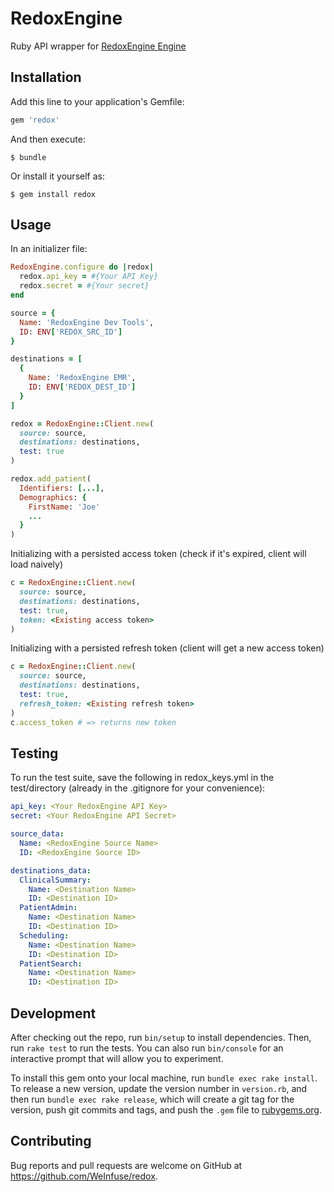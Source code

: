# RedoxEngine
Ruby API wrapper for [RedoxEngine Engine](https://www.redoxengine.com)

## Installation

Add this line to your application's Gemfile:

```ruby
gem 'redox'
```

And then execute:

    $ bundle

Or install it yourself as:

    $ gem install redox

## Usage

In an initializer file:
```ruby
RedoxEngine.configure do |redox|
  redox.api_key = #{Your API Key}
  redox.secret = #{Your secret}
end
```

```ruby
source = {
  Name: 'RedoxEngine Dev Tools',
  ID: ENV['REDOX_SRC_ID']
}

destinations = [
  {
    Name: 'RedoxEngine EMR',
    ID: ENV['REDOX_DEST_ID']
  }
]

redox = RedoxEngine::Client.new(
  source: source,
  destinations: destinations,
  test: true
)

redox.add_patient(
  Identifiers: [...],
  Demographics: {
    FirstName: 'Joe'
    ...
  }
)
```

Initializing with a persisted access token (check if it's expired, client will load naively)
```ruby
c = RedoxEngine::Client.new(
  source: source,
  destinations: destinations,
  test: true,
  token: <Existing access token>
)
```

Initializing with a persisted refresh token (client will get a new access token)
```ruby
c = RedoxEngine::Client.new(
  source: source,
  destinations: destinations,
  test: true,
  refresh_token: <Existing refresh token>
)
c.access_token # => returns new token
```

## Testing
To run the test suite, save the following in redox_keys.yml in the test/directory (already in the .gitignore for your convenience):

```yaml
api_key: <Your RedoxEngine API Key>
secret: <Your RedoxEngine API Secret>

source_data:
  Name: <RedoxEngine Source Name>
  ID: <RedoxEngine Source ID>

destinations_data:
  ClinicalSummary: 
    Name: <Destination Name>
    ID: <Destination ID>
  PatientAdmin:
    Name: <Destination Name>
    ID: <Destination ID>
  Scheduling:
    Name: <Destination Name>
    ID: <Destination ID>
  PatientSearch:
    Name: <Destination Name>
    ID: <Destination ID>

```

## Development

After checking out the repo, run `bin/setup` to install dependencies. Then, run `rake test` to run the tests. You can also run `bin/console` for an interactive prompt that will allow you to experiment.

To install this gem onto your local machine, run `bundle exec rake install`. To release a new version, update the version number in `version.rb`, and then run `bundle exec rake release`, which will create a git tag for the version, push git commits and tags, and push the `.gem` file to [rubygems.org](https://rubygems.org).

## Contributing

Bug reports and pull requests are welcome on GitHub at https://github.com/WeInfuse/redox.
